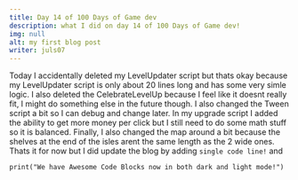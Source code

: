 ```yaml
---
title: Day 14 of 100 Days of Game dev
description: what I did on day 14 of 100 Days of Game dev!
img: null
alt: my first blog post
writer: juls07
---
```

Today I accidentally deleted my LevelUpdater script but thats okay because my LevelUpdater script is only about 20 lines long and has some very simle logic. I also deleted the CelebrateLevelUp because I feel like it doesnt really fit, I might do something else in the future though. I also changed the Tween script a bit so I can debug and change later. In my upgrade script I added the ability to get more money per click but I still need to do some math stuff so it is balanced. Finally, I also changed the map around a bit because the shelves at the end of the isles arent the same length as the 2 wide ones. Thats it for now but I did update the blog by adding `single code line!` and

```js{1,3-5}[CodeBlocks.js]
print("We have Awesome Code Blocks now in both dark and light mode!")
```